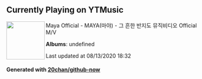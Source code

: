 ## Currently Playing on YTMusic

[<img align="left" width="100" src="https://i.ytimg.com/vi/lwGLtxPwboM/sddefault.jpg?sqp=-oaymwEWCJADEOEBIAQqCghqEJQEGHgg6AJIWg&rs">](https://music.youtube.com/channel/UCMpr3n_MFdPE780mKcVbLyw)

Maya Official - MAYA(마야) - 그 흔한 반지도 뮤직비디오 Official M/V

**Albums**: undefined

Last updated at 08/13/2020 18:32

#### Generated with [20chan/github-now](https://github.com/20chan/github-now)


<!--
**20chan/20chan** is a ✨ _special_ ✨ repository because its `README.md` (this file) appears on your GitHub profile.

Here are some ideas to get you started:

- 🔭 I’m currently working on ...
- 🌱 I’m currently learning ...
- 👯 I’m looking to collaborate on ...
- 🤔 I’m looking for help with ...
- 💬 Ask me about ...
- 📫 How to reach me: ...
- 😄 Pronouns: ...
- ⚡ Fun fact: ...
-->
